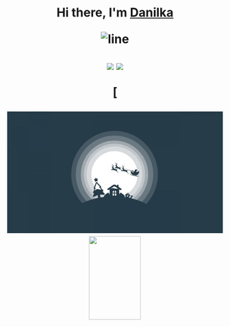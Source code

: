 <h1 align="center">Hi there, I'm <a href="https://github.com/CaptainSlider" target="_blank">Danilka</a> 

![line](https://capsule-render.vercel.app/api?type=rect&color=gradient&height=1)

![](https://img.shields.io/badge/c++-%2300599C.svg?style=for-the-badge&logo=c%2B%2B&logoColor=white)
![](https://img.shields.io/badge/Windows-0078D6?style=for-the-badge&logo=windows&logoColor=white)

<!--START_SECTION:waka-->

<!--END_SECTION:waka-->[
![Happy New Year](https://github.com/CaptainSlider/CaptainSlider/blob/main/imgonline-com-ua-Resize-8mkNWCO9HxY3.jpg?raw=true)
<img width="49%" height="195px" src="https://github-readme-stats.vercel.app/api/wakatime?username=@018bbef2-7dd5-487d-a142-0b7e74a1231e&layout=compact&hide_border=true&langs_count=6&title_color=0080FF&text_color=ffffff&bg_color=0d1117" />


